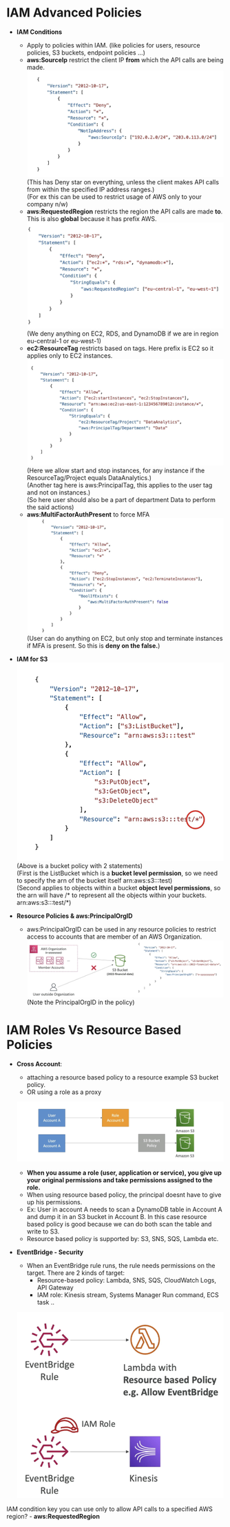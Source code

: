 # IAM Advanced Policies

- **IAM Conditions**
    - Apply to policies within IAM. (like policies for users, resource policies, S3 buckets, endpoint policies ...)
    - **aws:SourceIp** restrict the client IP **from** which the API calls are being made.
    ![Alt text](images/SourceIP_Condition.png)
    (This has Deny star on everything, unless the client makes API calls from within the specified IP address ranges.)  
    (For ex this can be used to restrict usage of AWS only to your company n/w)  
    - **aws:RequestedRegion** restricts the region the API calls are made **to**. This is also **global** because it has prefix AWS.
    ![Alt text](images/ReqRegion_Condition.png)
    (We deny anything on EC2, RDS, and DynamoDB if we are in region eu-central-1 or eu-west-1)
    - **ec2:ResourceTag** restricts based on tags. Here prefix is EC2 so it applies only to EC2 instances.
    ![Alt text](images/ResourceTag_Conditions.png)
    (Here we allow start and stop instances, for any instance if the ResourceTag/Project equals DataAnalytics.)  
    (Another tag here is aws:PrincipalTag, this applies to the user tag and not on instances.)  
    (So here user should also be a part of department Data to perform the said actions)  
    - **aws:MultiFactorAuthPresent** to force MFA
    ![Alt text](images/MFA_Condition.png)
    (User can do anything on EC2, but only stop and terminate instances if MFA is present. So this is **deny on the false.**)

- **IAM for S3**
    ![Alt text](images/IAM_S3.png)
    (Above is a bucket policy with 2 statements)  
    (First is the ListBucket which is a **bucket level permission**, so we need to specify the arn of the bucket itself arn:aws:s3:::test)  
    (Second applies to objects within a bucket **object level permissions**, so the arn will have /* to represent all the objects within your buckets. arn:aws:s3:::test/*)  

- **Resource Policies & aws:PrincipalOrgID**
    - aws:PrincipalOrgID can be used in any resource policies to restrict access to accounts that are member of an AWS Organization.
    ![Alt text](images/PrincipalOrg_Condition.png)
    (Note the PrincipalOrgID in the policy)

# IAM Roles Vs Resource Based Policies

- **Cross Account**:
    - attaching a resource based policy to a resource example S3 bucket policy.
    - OR using a role as a proxy

    ![Alt text](images/IAM_Vs_ResourcePolicy.png)

    - **When you assume a role (user, application or service), you give up your original permissions and take permissions assigned to the role.**
    - When using resource based policy, the principal doesnt have to give up his permissions.
    - Ex: User in account A needs to scan a DynamoDB table in Account A and dump it in an S3 bucket in Account B. In this case resource based policy is good because we can do both scan the table and write to S3.
    - Resource based policy is supported by: S3, SNS, SQS, Lambda etc.

- **EventBridge - Security**
    - When an EventBridge rule runs, the rule needs permissions on the target. There are 2 kinds of target:
        - Resource-based policy: Lambda, SNS, SQS, CloudWatch Logs, API Gateway
        - IAM role: Kinesis stream, Systems Manager Run command, ECS task ..

    ![Alt text](images/EventBridge_Security.png)  

IAM condition key you can use only to allow API calls to a specified AWS region? - **aws:RequestedRegion**
